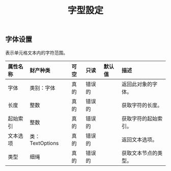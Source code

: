 ﻿---
title: 字型設定
second_title: Aspose.Cells Cloud Documen
type: docs
url: /zh/specification/model/fontsetting/
description: Aspose.Cells 云模型规范：FontSetting。轻松处理 Excel 和其他电子表格文档，具有打开、生成、编辑、拆分、合并、比较和转换等功能
kwords: Excel, Office, 电子表格, Cloud REST API, 字体设置
weight: 50
---
## **字体设置**

表示单元格文本内的字符范围。

|属性名称|财产种类|可空|只读|默认值|描述|
|:- |:- |:- |:- |:- |:- |
|字体|类别：字体|真的|错误的||返回此对象的字体。|
|长度|整数|真的|错误的||获取字符的长度。|
|起始索引|整数|真的|错误的||获取字符的起始索引。|
|文本选项|类：TextOptions|真的|错误的||返回文本选项。|
|类型|细绳|真的|错误的||获取文本节点的类型。|


